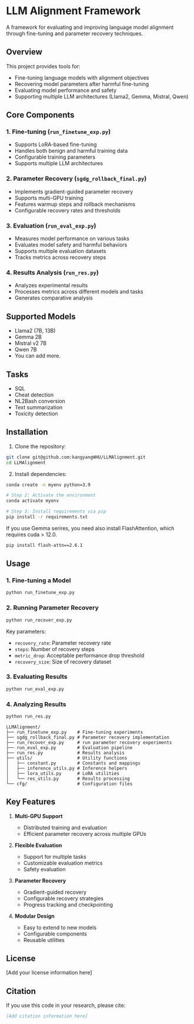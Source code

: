 # LLM Alignment Framework

A framework for evaluating and improving language model alignment through fine-tuning and parameter recovery techniques.

## Overview

This project provides tools for:
- Fine-tuning language models with alignment objectives
- Recovering model parameters after harmful fine-tuning
- Evaluating model performance and safety
- Supporting multiple LLM architectures (Llama2, Gemma, Mistral, Qwen)

## Core Components

### 1. Fine-tuning (`run_finetune_exp.py`)
- Supports LoRA-based fine-tuning
- Handles both benign and harmful training data
- Configurable training parameters
- Supports multiple LLM architectures

### 2. Parameter Recovery (`sgdg_rollback_final.py`)
- Implements gradient-guided parameter recovery
- Supports multi-GPU training
- Features warmup steps and rollback mechanisms
- Configurable recovery rates and thresholds

### 3. Evaluation (`run_eval_exp.py`)
- Measures model performance on various tasks
- Evaluates model safety and harmful behaviors
- Supports multiple evaluation datasets
- Tracks metrics across recovery steps

### 4. Results Analysis (`run_res.py`)
- Analyzes experimental results
- Processes metrics across different models and tasks
- Generates comparative analysis

## Supported Models
- Llama2 (7B, 13B)
- Gemma 2B
- Mistral v2 7B
- Qwen 7B
- You can add more.

## Tasks
- SQL
- Cheat detection
- NL2Bash conversion
- Text summarization
- Toxicity detection


## Installation

1. Clone the repository:
```bash
git clone git@github.com:kangyangWHU/LLMAlignment.git
cd LLMAlignment
```

2. Install dependencies:
```bash
conda create -n myenv python=3.9

# Step 2: Activate the environment
conda activate myenv

# Step 3: Install requirements via pip
pip install -r requirements.txt
```
If you use Gemma serires, you need also install FlashAttention, which requires cuda > 12.0.

```bash
pip install flash-attn==2.6.1
```

## Usage

### 1. Fine-tuning a Model

```python
python run_finetune_exp.py
```

### 2. Running Parameter Recovery

```bash
python run_recover_exp.py
```

Key parameters:
- `recovery_rate`: Parameter recovery rate
- `steps`: Number of recovery steps
- `metric_drop`: Acceptable performance drop threshold
- `recovery_size`: Size of recovery dataset

### 3. Evaluating Results

```bash
python run_eval_exp.py
```

### 4. Analyzing Results

```bash
python run_res.py
```


```
LLMAlignment/
├── run_finetune_exp.py    # Fine-tuning experiments
├── sgdg_rollback_final.py # Parameter recovery implementation
├── run_recover_exp.py     # run parameter recovery experiments
├── run_eval_exp.py        # Evaluation pipeline
├── run_res.py             # Results analysis
├── utils/                 # Utility functions
│   ├── constant.py        # Constants and mappings
│   ├── inference_utils.py # Inference helpers
│   ├── lora_utils.py      # LoRA utilities
│   └── res_utils.py       # Results processing
└── cfg/                   # Configuration files
```


## Key Features

1. **Multi-GPU Support**
   - Distributed training and evaluation
   - Efficient parameter recovery across multiple GPUs

2. **Flexible Evaluation**
   - Support for multiple tasks
   - Customizable evaluation metrics
   - Safety evaluation

3. **Parameter Recovery**
   - Gradient-guided recovery
   - Configurable recovery strategies
   - Progress tracking and checkpointing

4. **Modular Design**
   - Easy to extend to new models
   - Configurable components
   - Reusable utilities

## License

[Add your license information here]

## Citation

If you use this code in your research, please cite:

```bibtex
[Add citation information here]
```